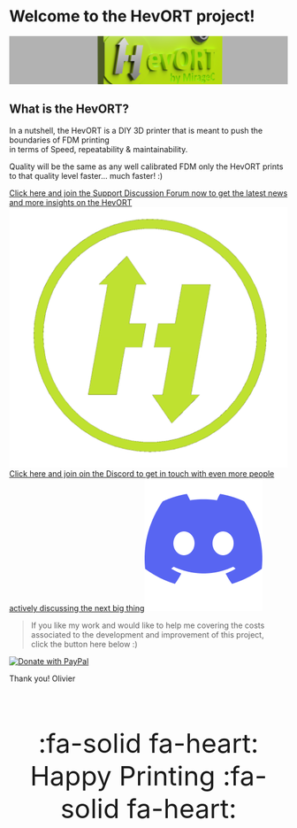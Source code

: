 # Welcome to the HevORT project!

![Cover Image Flat](../assets/images/cover-flat.png)

## What is the HevORT?

In a nutshell, the HevORT is a DIY 3D printer that is meant to push the boundaries of FDM printing  
in terms of Speed, repeatability & maintainability.  


Quality will be the same as any well calibrated FDM only the HevORT prints to that quality level faster... much faster! :)


<a class="hevort-message hevort-btn" target="_blank" href="https://forums.hevort.com/index.php" rel="noopener"><span class="hevort-btn-text">Click here and join the Support Discussion Forum now to get the latest news and more insights on the HevORT</span><img alt="HevORT Logo" src="docs/assets/images/hevort-logo.png"></a>
<a class="hevort-message hevort-btn" target="_blank" href="https://discord.gg/nCYRQAZPWV" rel="noopener"><span class="hevort-btn-text">Click here and join oin the Discord to get in touch with even more people actively discussing the next big thing</span><img alt="Discord Logo" src="docs/assets/images/discord-logo.png"></a>

>If you like my work and would like to help me covering the costs associated to the development and improvement of this project, <br>
click the button here below :)

[![Donate with PayPal](https://raw.githubusercontent.com/stefan-niedermann/paypal-donate-button/master/paypal-donate-button.png)](https://www.paypal.com/cgi-bin/webscr?cmd=_s-xclick&hosted_button_id=LYP98YKUSLXN2)

Thank you!
Olivier

<br>
<p style="font-size: 3rem; text-align: center; display: flex; flex-direction: column">
:fa-solid fa-heart:
Happy Printing
:fa-solid fa-heart:
</p>